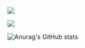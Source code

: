 ![](https://i.ibb.co/5WfTvGT/Purple-Modern-Digital-Marketing-Banner.jpg)


<picture>
  <source
    srcset="https://github-readme-stats.vercel.app/api?username=Kader517777&show_icons=true&theme=dark"
    media="(prefers-color-scheme: dark)"
  />
  <source
    srcset="https://github-readme-stats.vercel.app/api?username=anuraghazra&show_icons=true"
    media="(prefers-color-scheme: light), (prefers-color-scheme: no-preference)"
  />
  <img src="https://github-readme-stats.vercel.app/api?username=anuraghazra&show_icons=true" />
</picture>

![Anurag's GitHub stats](https://github-readme-stats.vercel.app/api?username=Kader517777&show_icons=true)



